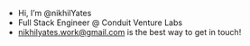 - Hi, I’m @nikhilYates
- Full Stack Engineer @ Conduit Venture Labs
- <nikhilyates.work@gmail.com> is the best way to get in touch!
<!---
nikhilYates/nikhilYates is a ✨ special ✨ repository because its `README.md` (this file) appears on your GitHub profile.
You can click the Preview link to take a look at your changes.
--->
